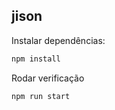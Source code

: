 ## jison

Instalar dependências:

```bash
npm install
```

Rodar verificação

```bash
npm run start
```
